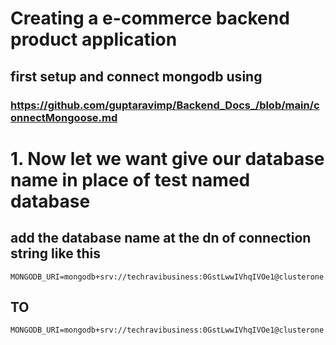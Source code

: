 
# Creating a e-commerce backend product application 
## first setup and connect mongodb using 
### https://github.com/guptaravimp/Backend_Docs_/blob/main/connectMongoose.md

# 1. Now let we want give our database name in place of test named database 
## add the database name at the dn of connection string like this 
```
MONGODB_URI=mongodb+srv://techravibusiness:0GstLwwIVhqIVOe1@clusterone.t9ol1.mongodb.net/
```
## TO
```
MONGODB_URI=mongodb+srv://techravibusiness:0GstLwwIVhqIVOe1@clusterone.t9ol1.mongodb.net/ecommerceDB
```
